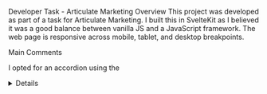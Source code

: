Developer Task - Articulate Marketing
Overview
This project was developed as part of a task for Articulate Marketing. I built this in SvelteKit as I believed it was a good balance between vanilla JS and a JavaScript framework. The web page is responsive across mobile, tablet, and desktop breakpoints.


Main Comments

I opted for an accordion using the <summary> <details> HTML elements, to be as accessible and semantic as possible.
I've converted images to jpg and compressed, utilising the <img> srcset attribute, for responsiveness.

I've commented throughout the codebase, where necessary

Installation
To get started with the project, follow these steps:

1. Clone the repository
bash
Copy
Edit
git clone git@github.com:ccoutts2/am-dev-task.git
cd am-dev-task
2. Install dependencies
Use the package manager npm (or yarn if preferred) to install the required dependencies.

bash
Copy
Edit
npm install
3. Run the development server
Once the dependencies are installed, start the development server:

bash
Copy
Edit
npm run dev
